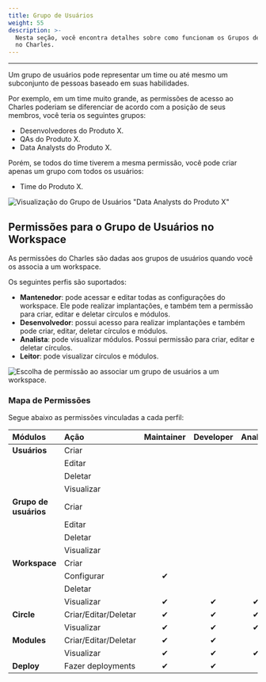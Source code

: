 ```yaml
---
title: Grupo de Usuários
weight: 55
description: >-
  Nesta seção, você encontra detalhes sobre como funcionam os Grupos de Usuários
  no Charles.
---
```


---

Um grupo de usuários pode representar um time ou até mesmo um subconjunto de pessoas baseado em suas habilidades. 

Por exemplo, em um time muito grande, as permissões de acesso ao Charles poderiam se diferenciar de acordo com a posição de seus membros, você teria os seguintes grupos:

* Desenvolvedores do Produto X.
* QAs do Produto X.
* Data Analysts do Produto X.

Porém, se todos do time tiverem a mesma permissão, você pode criar apenas um grupo com todos os usuários:

* Time do Produto X.

![Visualiza&#xE7;&#xE3;o do Grupo de Usu&#xE1;rios &quot;Data Analysts do Produto X&quot;](/shared/image%20%283%29.png)

## **Permissões para o Grupo de Usuários no Workspace**

As permissões do Charles são dadas aos grupos de usuários quando você os associa a um workspace.

Os seguintes perfis são suportados: 

* **Mantenedor**: pode acessar e editar todas as configurações do workspace. Ele pode realizar implantações, e também tem a permissão para criar, editar e deletar círculos e módulos.
* **Desenvolvedor**: possui acesso para realizar implantações e também pode criar, editar, deletar círculos e módulos. 
* **Analista**: pode visualizar módulos. Possui permissão para criar, editar e deletar círculos.
* **Leitor**: pode visualizar círculos e módulos.

![Escolha de permiss&#xE3;o ao associar um grupo de usu&#xE1;rios a um workspace.](/shared/chrome-capture-3-.gif)

### **Mapa de Permissões**

Segue abaixo as permissões vinculadas a cada perfil:

| Módulos | Ação | Maintainer | Developer | Analyst  | Reader |
| :--- | :--- | :---: | :---: | :---: | :---: |
| **Usuários** | Criar  |   |   |   |   |
|   | Editar |   |   |   |   |
|   | Deletar |   |   |   |   |
|   | Visualizar  |   |   |   |   |
| **Grupo de usuários** | Criar |   |   |   |   |
|   | Editar  |   |   |   |   |
|   | Deletar |   |   |   |   |
|   | Visualizar  |   |   |   |   |
| **Workspace** | Criar |   |   |   |   |
|   | Configurar | ✔ |   |   |   |
|   | Deletar |   |   |   |   |
|   | Visualizar | ✔  | ✔  | ✔  | ✔  |
| **Circle** | Criar/Editar/Deletar | ✔  | ✔  | ✔  |   |
|   | Visualizar | ✔  | ✔  | ✔  | ✔  |
| **Modules**  | Criar/Editar/Deletar | ✔  | ✔  |   |   |
|   | Visualizar  | ✔  | ✔  | ✔  | ✔  |
| **Deploy**  | Fazer deployments | ✔  | ✔  |   |   |

